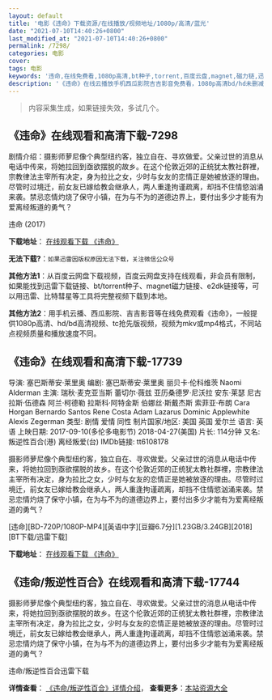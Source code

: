 ```yaml
---
layout: default
title: '电影《违命》下载资源/在线播放/视频地址/1080p/高清/蓝光'
date: "2021-07-10T14:40:26+0800"
last_modified_at: "2021-07-10T14:40:26+0800"
permalink: /7298/
categories: 电影
cover:
tags: 电影
keywords: '违命,在线免费看,1080p高清,bt种子,torrent,百度云盘,magnet,磁力链,迅雷下载资源'
description: '《违命》在线云播放手机西瓜影院吉吉影音免费看，1080p高清bd/hd未删减完整版和tc抢先枪版，mkv/mp4格式，附带bt/torrent种子、magnet/磁力链、百度云盘、网盘资源迅雷下载链接'
---
```


>内容采集生成，如果链接失效，多试几个。


## 《违命》在线观看和高清下载-7298

剧情介绍：摄影师萝尼像个典型纽约客，独立自在、寻欢做爱。父亲过世的消息从电话中传来，将她拉回到亟欲摆脱的故乡。在这个伦敦近郊的正统犹太教社群裡，宗教律法主宰所有决定，身为拉比之女，少时与女友的恋情正是她被放逐的理由。尽管时过境迁，前女友已嫁给教会继承人，两人重逢拘谨疏离，却挡不住情慾汹涌来袭。禁忌恋情灼烧了保守小镇，在为与不为的道德边界上，要付出多少才能有为爱离经叛道的勇气？


违命 (2017)

**下载地址**： [在线观看下载 《违命》](https://www.btbtdy.me/btdy/dy13157.html) 


**无法下载?**：`如果迅雷因版权原因无法下载，关注微信公众号 `

**其他方法1**：从百度云网盘下载视频，百度云网盘支持在线观看，非会员有限制，如果能找到迅雷下载链接、bt/torrent种子、magnet磁力链接、e2dk链接等，可以用迅雷、比特彗星等工具将完整视频下载到本地。

**其他方法2**：用手机云播、西瓜影院、吉吉影音等在线免费观看《违命》，一般提供1080p高清、hd/bd高清视频、tc抢先版视频，视频为mkv或mp4格式，不同站点视频质量和播放速度不同。


## 《违命》在线观看和高清下载-17739

导演: 塞巴斯蒂安·莱里奥 编剧: 塞巴斯蒂安·莱里奥 丽贝卡·伦科维茨 Naomi Alderman 主演: 瑞秋·麦克亚当斯 蕾切尔·薇兹 亚历桑德罗·尼沃拉 安东·莱瑟 尼古拉斯·伍德森 阿兰·柯德勒 拉斯科·阿特金斯 伯娜丝·斯戴杰斯 索菲亚·布朗 Cara Horgan Bernardo Santos Rene Costa Adam Lazarus Dominic Applewhite Alexis Zegerman 类型: 剧情 爱情 同性 制片国家/地区: 美国 英国 爱尔兰 语言: 英语 上映日期: 2017-09-10(多伦多电影节) 2018-04-27(美国) 片长: 114分钟 又名: 叛逆性百合(港) 离经叛爱(台) IMDb链接: tt6108178

摄影师萝尼像个典型纽约客，独立自在、寻欢做爱。父亲过世的消息从电话中传来，将她拉回到亟欲摆脱的故乡。在这个伦敦近郊的正统犹太教社群裡，宗教律法主宰所有决定，身为拉比之女，少时与女友的恋情正是她被放逐的理由。尽管时过境迁，前女友已嫁给教会继承人，两人重逢拘谨疏离，却挡不住情慾汹涌来袭。禁忌恋情灼烧了保守小镇，在为与不为的道德边界上，要付出多少才能有为爱离经叛道的勇气？


[违命][BD-720P/1080P-MP4][英语中字][豆瓣6.7分][1.23GB/3.24GB][2018][BT下载/迅雷下载]

**下载地址**： [在线观看下载 《违命》](https://www.btdx8.com/torrent/wm_2018.html) 


## 《违命/叛逆性百合》在线观看和高清下载-17744

摄影师萝尼像个典型纽约客，独立自在、寻欢做爱。父亲过世的消息从电话中传来，将她拉回到亟欲摆脱的故乡。在这个伦敦近郊的正统犹太教社群裡，宗教律法主宰所有决定，身为拉比之女，少时与女友的恋情正是她被放逐的理由。尽管时过境迁，前女友已嫁给教会继承人，两人重逢拘谨疏离，却挡不住情慾汹涌来袭。禁忌恋情灼烧了保守小镇，在为与不为的道德边界上，要付出多少才能有为爱离经叛道的勇气？


违命/叛逆性百合迅雷下载

**详情查看**： [《违命/叛逆性百合》详情介绍](/movie/17744/)， **查看更多**：[本站资源大全](/movie/t/all/)


